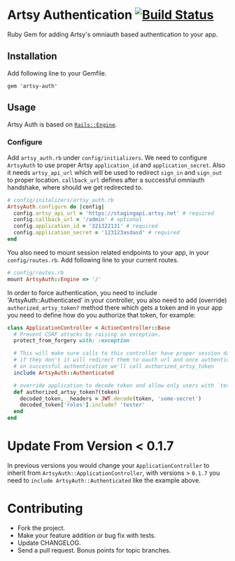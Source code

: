 # Artsy Authentication [![Build Status](https://travis-ci.org/artsy/artsy-auth.svg?branch=master)](https://travis-ci.org/artsy/artsy-auth)

Ruby Gem for adding Artsy's omniauth based authentication to your app.

## Installation
Add following line to your Gemfile.

```
gem 'artsy-auth'
```

## Usage
Artsy Auth is based on [`Rails::Engine`](http://api.rubyonrails.org/classes/Rails/Engine.html).

### Configure
Add `artsy_auth.rb` under `config/initializers`. We need to configure `ArtsyAuth` to use proper Artsy `application_id` and `application_secret`. Also it needs `artsy_api_url` which will be used to redirect `sign_in` and `sign_out` to proper location.
`callback_url` defines after a successful omniauth handshake, where should we get redirected to.

```ruby
# config/initalizers/artsy_auth.rb
ArtsyAuth.configure do |config|
  config.artsy_api_url = 'https://stagingapi.artsy.net' # required
  config.callback_url = '/admin' # optional
  config.application_id = '321322131' # required
  config.application_secret = '123123asdasd' # required
end
```

You also need to mount session related endpoints to your app, in your `config/routes.rb`. Add following line to your current routes.
```ruby
# config/routes.rb
mount ArtsyAuth::Engine => '/'
```

In order to force authentication, you need to include 'ArtsyAuth::Authenticated' in your controller, you also need to add (override) `authorized_artsy_token?` method there which gets a token and in your app you need to define how do you authorize that token, for example:
```ruby
class ApplicationController < ActionController::Base
  # Prevent CSRF attacks by raising an exception.
  protect_from_forgery with: :exception

  # This will make sure calls to this controller have proper session data
  # if they don't it will redirect them to oauth url and once authenticated
  # on successful authentication we'll call authorized_artsy_token
  include ArtsyAuth::Authenticated

  # override application to decode token and allow only users with `tester` role
  def authorized_artsy_token?(token)
    decoded_token, _headers = JWT.decode(token, 'some-secret')
    decoded_token['roles'].include? 'tester'
  end
end
```

# Update From Version < 0.1.7
In previous versions you would change your `ApplicationController` to inherit from `ArtsyAuth::ApplicationController`, with versions > `0.1.7` you need to `include ArtsyAuth::Authenticated` like the example above.

# Contributing

* Fork the project.
* Make your feature addition or bug fix with tests.
* Update CHANGELOG.
* Send a pull request. Bonus points for topic branches.


